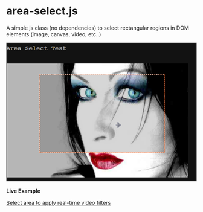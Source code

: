 area-select.js
==============


A simple js class (no dependencies) to select rectangular regions in DOM elements (image, canvas, video, etc..)

![screenshot](/test/screenshot.png)


**Live Example**

[Select area to apply real-time video filters](https://foo123.github.com/examples/filter-video/)